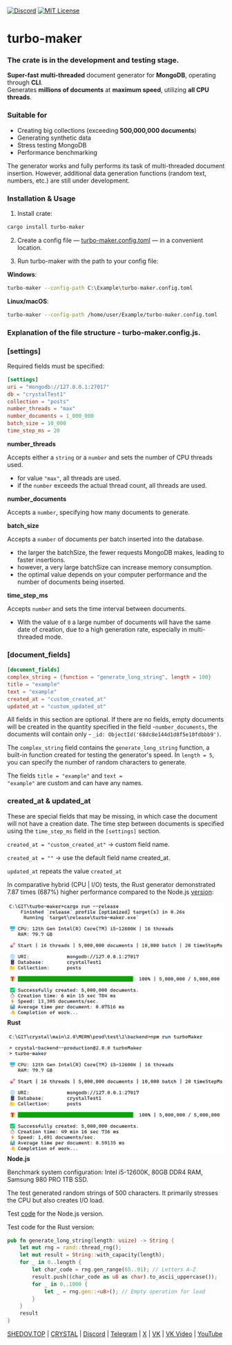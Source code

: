 [![Discord](https://img.shields.io/discord/1006372235172384849?style=for-the-badge&logo=5865F2&logoColor=black&labelColor=black&color=%23f3f3f3
)](https://discord.gg/ENB7RbxVZE)
[![MIT License](https://img.shields.io/badge/license-MIT-blue.svg?style=for-the-badge&logo=5865F2&logoColor=black&labelColor=black&color=%23f3f3f3)](https://github.com/AndrewShedov/turboMaker/blob/main/LICENSE)

# turbo-maker

### The crate is in the development and testing stage.<br>

**Super-fast** **multi-threaded** document generator for **MongoDB**, operating through **CLI**.<br>
Generates **millions of documents** at **maximum speed**, utilizing **all CPU threads**.<br>

###  Suitable for

- Creating big collections (exceeding **500,000,000 documents**)
- Generating synthetic data
- Stress testing MongoDB
- Performance benchmarking

The generator works and fully performs its task of multi-threaded document insertion. However, additional data generation functions (random text, numbers, etc.) are still under development.

### Installation & Usage

1. Install crate:

```bash
cargo install turbo-maker
```

2. Create a config file — [turbo-maker.config.toml](https://github.com/AndrewShedov/turbo-maker/tree/main/config%20examples/common/turbo-maker.config.toml) — in a convenient location.

3. Run turbo-maker with the path to your config file:

**Windows**:
```bash
turbo-maker --config-path C:\Example\turbo-maker.config.toml
```

**Linux/macOS**:
```bash
turbo-maker --config-path /home/user/Example/turbo-maker.config.toml
```

### Explanation of the file structure - turbo-maker.config.js.

### [settings]

Required fields must be specified:

```toml
[settings]
uri = "mongodb://127.0.0.1:27017"
db = "crystalTest1"
collection = "posts"
number_threads = "max"
number_documents = 1_000_000
batch_size = 10_000
time_step_ms = 20
```

**number_threads**

Accepts either a <code>string</code> or a <code>number</code> and sets the number of CPU threads used.
- for value <code>"max"</code>, all threads are used.
- if the <code>number</code> exceeds the actual thread count, all threads are used.

**number_documents**

Accepts a <code>number</code>, specifying how many documents to generate.

**batch_size**

Accepts a <code>number</code> of documents per batch inserted into the database.

- the larger the batchSize, the fewer requests MongoDB makes, leading to faster insertions.
- however, a very large batchSize can increase memory consumption.
- the optimal value depends on your computer performance and the number of documents being inserted.

**time_step_ms**

Accepts <code>number</code> and sets the time interval between documents.

- With the value of <code>0</code> a large number of documents will have the same date of creation, due to a high generation rate, especially in multi-threaded mode.

### [document_fields]

```toml
[document_fields]
complex_string = {function = "generate_long_string", length = 100}
title = "example"
text = "example" 
created_at = "custom_created_at"
updated_at = "custom_updated_at"
```

All fields in this section are optional. If there are no fields, empty documents will be created in the quantity specified in the field -<code>number_documents</code>, the documents will contain only - <code>_id: ObjectId('68dc8e144d1d8f5e10fdbbb9')</code>.

The <code>complex_string</code> field contains the <code>generate_long_string</code> function, a built-in function created for testing the generator's speed. In <code>length = 5</code>, you can specify the number of random characters to generate. 

The fields <code>title = "example"</code> and <code>text = "example"</code> are custom and can have any names.

### created_at & updated_at

These are special fields that may be missing, in which case the document will not have a creation date. The time step between documents is specified using the <code>time_step_ms</code> field in the <code>[settings]</code> section.<br>

<code>created_at = "custom_created_at"</code> → custom field name.

<code>created_at = ""</code> → use the default field name created_at.

<code>updated_at</code> repeats the value <code>created_at</code>

In comparative hybrid (CPU | I/O) tests, the Rust generator demonstrated 7.87 times (687%) higher performance compared to the Node.js [version](https://www.npmjs.com/package/turbo-maker):


<img src="https://raw.githubusercontent.com/AndrewShedov/turbo-maker/refs/heads/main/assets/screenshot_1.png" width="640" /><br>
**Rust**
 

<img src="https://raw.githubusercontent.com/AndrewShedov/turbo-maker/refs/heads/main/assets/screenshot_2.png" width="640" /><br>
**Node.js**

Benchmark system configuration: Intel i5-12600K, 80GB DDR4 RAM, Samsung 980 PRO 1TB SSD.

The test generated random strings of 500 characters.
It primarily stresses the CPU but also creates I/O load.

Test [code](https://github.com/AndrewShedov/turboMaker/blob/main/config%20examples/Parallel%20Computation%20Benchmark/turbo-maker.config.js) for the Node.js version.

Test code for the Rust version:

```rust
pub fn generate_long_string(length: usize) -> String {
    let mut rng = rand::thread_rng();
    let mut result = String::with_capacity(length);
    for _ in 0..length {
        let char_code = rng.gen_range(65..91); // Letters A-Z
        result.push((char_code as u8 as char).to_ascii_uppercase());
        for _ in 0..1000 {
            let _ = rng.gen::<u8>(); // Empty operation for load
        }
    }
    result
}
```

[SHEDOV.TOP](https://shedov.top/) | [CRYSTAL](https://crysty.ru/AndrewShedov) | [Discord](https://discord.gg/ENB7RbxVZE) | [Telegram](https://t.me/ShedovChannel) | [X](https://x.com/AndrewShedov) | [VK](https://vk.com/shedovchannel) | [VK Video](https://vkvideo.ru/@shedovchannel) | [YouTube](https://www.youtube.com/@AndrewShedov)
